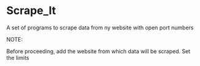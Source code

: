 # Scrape_It
A set of programs to scrape data from ny website with open port numbers

NOTE:

Before proceeding, add the website from which data will be scraped.
Set the limits
